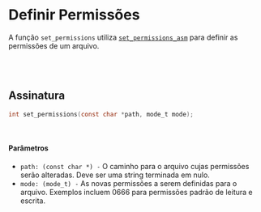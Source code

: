 # Definir Permissões
A função `set_permissions` utiliza [`set_permissions_asm`](../Assembly/Definir-Permissões.md) para definir as permissões de um arquivo.

<br><br>

## Assinatura
```c
int set_permissions(const char *path, mode_t mode);
```

<br>

#### Parâmetros
- `path: (const char *) -` O caminho para o arquivo cujas permissões serão alteradas. Deve ser uma string terminada em nulo.
- `mode: (mode_t) -` As novas permissões a serem definidas para o arquivo. Exemplos incluem 0666 para permissões padrão de leitura e escrita.